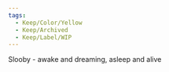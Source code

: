 ```yaml
---
tags:
  - Keep/Color/Yellow
  - Keep/Archived
  - Keep/Label/WIP
---
```


Slooby - awake and dreaming, asleep and alive